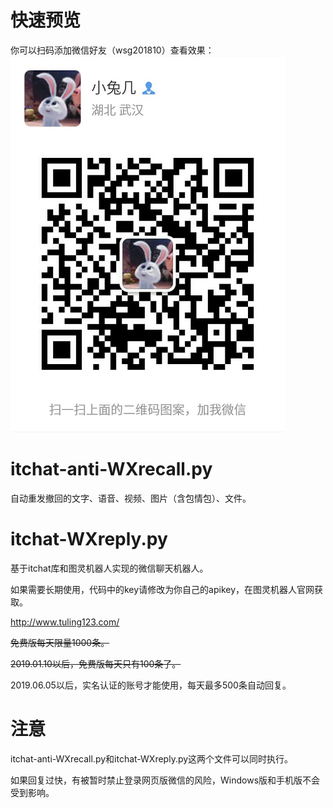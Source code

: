 # 快速预览

你可以扫码添加微信好友（wsg201810）查看效果：
![](./QR.png)

# itchat-anti-WXrecall.py

自动重发撤回的文字、语音、视频、图片（含包情包）、文件。

# itchat-WXreply.py

基于itchat库和图灵机器人实现的微信聊天机器人。

如果需要长期使用，代码中的key请修改为你自己的apikey，在图灵机器人官网获取。

http://www.tuling123.com/

~~免费版每天限量1000条。~~

~~2019.01.10以后，免费版每天只有100条了。~~

2019.06.05以后，实名认证的账号才能使用，每天最多500条自动回复。


# 注意

itchat-anti-WXrecall.py和itchat-WXreply.py这两个文件可以同时执行。

如果回复过快，有被暂时禁止登录网页版微信的风险，Windows版和手机版不会受到影响。

